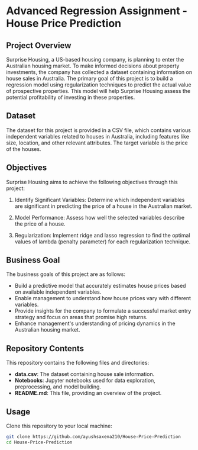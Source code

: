 # Advanced Regression Assignment - House Price Prediction

## Project Overview

Surprise Housing, a US-based housing company, is planning to enter the Australian housing market. To make informed decisions about property investments, the company has collected a dataset containing information on house sales in Australia. The primary goal of this project is to build a regression model using regularization techniques to predict the actual value of prospective properties. This model will help Surprise Housing assess the potential profitability of investing in these properties.

## Dataset

The dataset for this project is provided in a CSV file, which contains various independent variables related to houses in Australia, including features like size, location, and other relevant attributes. The target variable is the price of the houses.

## Objectives

Surprise Housing aims to achieve the following objectives through this project:

1. Identify Significant Variables: Determine which independent variables are significant in predicting the price of a house in the Australian market.

2. Model Performance: Assess how well the selected variables describe the price of a house.

3. Regularization: Implement ridge and lasso regression to find the optimal values of lambda (penalty parameter) for each regularization technique.

## Business Goal

The business goals of this project are as follows:

- Build a predictive model that accurately estimates house prices based on available independent variables.
- Enable management to understand how house prices vary with different variables.
- Provide insights for the company to formulate a successful market entry strategy and focus on areas that promise high returns.
- Enhance management's understanding of pricing dynamics in the Australian housing market.

## Repository Contents

This repository contains the following files and directories:

- **data.csv**: The dataset containing house sale information.
- **Notebooks**: Jupyter notebooks used for data exploration, preprocessing, and model building.
- **README.md**: This file, providing an overview of the project.

## Usage
Clone this repository to your local machine:

   ```bash
   git clone https://github.com/ayushsaxena210/House-Price-Prediction
   cd House-Price-Prediction
   ```
